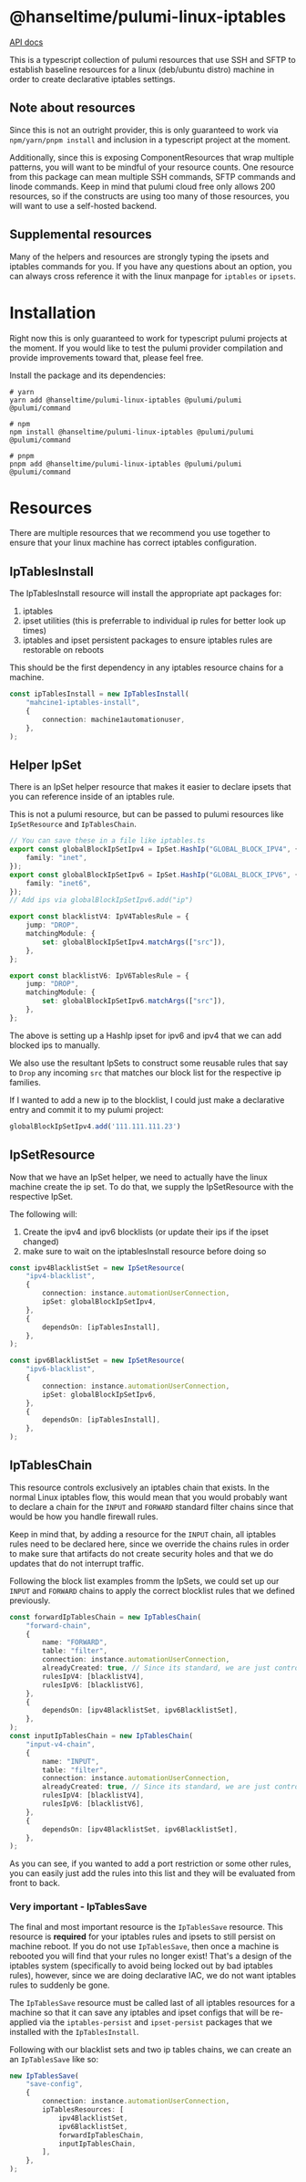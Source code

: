 # @hanseltime/pulumi-linux-iptables

[API docs](./docs/api)

<!-- [TODO - put your Github Pages url here](TODO) -->

This is a typescript collection of pulumi resources that use SSH and SFTP to establish baseline resources for a linux 
(deb/ubuntu distro) machine in order to create declarative iptables settings.

## Note about resources

Since this is not an outright provider, this is only guaranteed to work via `npm/yarn/pnpm install` and inclusion in a typescript
project at the moment.

Additionally, since this is exposing ComponentResources that wrap multiple patterns, you will want to be mindful of your resource counts.
One resource from this package can mean multiple SSH commands, SFTP commands and linode commands.  Keep in mind that pulumi cloud free only allows
200 resources, so if the constructs are using too many of those resources, you will want to use a self-hosted backend.

## Supplemental resources

Many of the helpers and resources are strongly typing the ipsets and iptables commands for you.  If you have any questions
about an option, you can always cross reference it with the linux manpage for `iptables` or `ipsets`.

# Installation

Right now this is only guaranteed to work for typescript pulumi projects at the moment.  If you would like to test the pulumi provider
compilation and provide improvements toward that, please feel free.

Install the package and its dependencies:

```shell
# yarn
yarn add @hanseltime/pulumi-linux-iptables @pulumi/pulumi @pulumi/command

# npm
npm install @hanseltime/pulumi-linux-iptables @pulumi/pulumi @pulumi/command

# pnpm
pnpm add @hanseltime/pulumi-linux-iptables @pulumi/pulumi @pulumi/command
```

# Resources

There are multiple resources that we recommend you use together to ensure that your linux machine has correct iptables
configuration.

## IpTablesInstall

The IpTablesInstall resource will install the appropriate apt packages for:

1. iptables
2. ipset utilities (this is preferrable to individual ip rules for better look up times)
3. iptables and ipset persistent packages to ensure iptables rules are restorable on reboots

This should be the first dependency in any iptables resource chains for a machine.

```typescript
const ipTablesInstall = new IpTablesInstall(
	"mahcine1-iptables-install",
	{
		connection: machine1automationuser,
	},
);
```

## Helper IpSet

There is an IpSet helper resource that makes it easier to declare ipsets that you can reference inside of an iptables rule.

This is not a pulumi resource, but can be passed to pulumi resources like `IpSetResource` and `IpTablesChain`.

```typescript
// You can save these in a file like iptables.ts
export const globalBlockIpSetIpv4 = IpSet.HashIp("GLOBAL_BLOCK_IPV4", {
	family: "inet",
});
export const globalBlockIpSetIpv6 = IpSet.HashIp("GLOBAL_BLOCK_IPV6", {
	family: "inet6",
});
// Add ips via globalBlockIpSetIpv6.add("ip")

export const blacklistV4: IpV4TablesRule = {
	jump: "DROP",
	matchingModule: {
		set: globalBlockIpSetIpv4.matchArgs(["src"]),
	},
};

export const blacklistV6: IpV6TablesRule = {
	jump: "DROP",
	matchingModule: {
		set: globalBlockIpSetIpv6.matchArgs(["src"]),
	},
};
```

The above is setting up a HashIp ipset for ipv6 and ipv4 that we can add blocked ips to manually.

We also use the resultant IpSets to construct some reusable rules that say to `Drop` any incoming `src` that
matches our block list for the respective ip families.

If I wanted to add a new ip to the blocklist, I could just make a declarative entry and commit it to my pulumi
project:

```typescript
globalBlockIpSetIpv4.add('111.111.111.23')
```

## IpSetResource

Now that we have an IpSet helper, we need to actually have the linux machine create the ip set.  To do that, we supply
the IpSetResource with the respective IpSet.

The following will:

1. Create the ipv4 and ipv6 blocklists (or update their ips if the ipset changed)
2. make sure to wait on the iptablesInstall resource before doing so

```typescript
const ipv4BlacklistSet = new IpSetResource(
	"ipv4-blacklist",
	{
		connection: instance.automationUserConnection,
		ipSet: globalBlockIpSetIpv4,
	},
	{
		dependsOn: [ipTablesInstall],
	},
);

const ipv6BlacklistSet = new IpSetResource(
	"ipv6-blacklist",
	{
		connection: instance.automationUserConnection,
		ipSet: globalBlockIpSetIpv6,
	},
	{
		dependsOn: [ipTablesInstall],
	},
);
```

## IpTablesChain

This resource controls exclusively an iptables chain that exists.  In the normal Linux iptables flow, this would mean that
you would probably want to declare a chain for the `INPUT` and `FORWARD` standard filter chains since that would be how you
handle firewall rules.

Keep in mind that, by adding a resource for the `INPUT` chain, all iptables rules need to be declared here, since we override
the chains rules in order to make sure that artifacts do not create security holes and that we do updates that do not 
interrupt traffic.

Following the block list examples fromm the IpSets, we could set up our `INPUT` and `FORWARD` chains to apply the correct
blocklist rules that we defined previously.

```typescript
const forwardIpTablesChain = new IpTablesChain(
	"forward-chain",
	{
		name: "FORWARD",
		table: "filter",
		connection: instance.automationUserConnection,
		alreadyCreated: true, // Since its standard, we are just controlling and not creating this chain
        rulesIpV4: [blacklistV4],
        rulesIpV6: [blacklistV6],
	},
	{
		dependsOn: [ipv4BlacklistSet, ipv6BlacklistSet],
	},
);
const inputIpTablesChain = new IpTablesChain(
	"input-v4-chain",
	{
		name: "INPUT",
		table: "filter",
		connection: instance.automationUserConnection,
		alreadyCreated: true, // Since its standard, we are just controlling and not creating this chain
        rulesIpV4: [blacklistV4],
        rulesIpV6: [blacklistV6],
	},
	{
		dependsOn: [ipv4BlacklistSet, ipv6BlacklistSet],
	},
);
```

As you can see, if you wanted to add a port restriction or some other rules, you can easily just add the rules into this
list and they will be evaluated from front to back.

### Very important - IpTablesSave

The final and most important resource is the `IpTablesSave` resource.  This resource is **required** for your iptables
rules and ipsets to still persist on machine reboot.  If you do not use `IpTablesSave`, then once a machine is rebooted
you will find that your rules no longer exist!  That's a design of the iptables system (specifically to avoid being
locked out by bad iptables rules), however, since we are doing declarative IAC, we do not want iptables rules to suddenly be
gone.

The `IpTablesSave` resource must be called last of all iptables resources for a machine so that it can save any iptables
and ipset configs that will be re-applied via the `iptables-persist` and `ipset-persist` packages that we installed with
the `IpTablesInstall`.

Following with our blacklist sets and two ip tables chains, we can create an an `IpTablesSave` like so:

```typescript
new IpTablesSave(
	"save-config",
	{
		connection: instance.automationUserConnection,
		ipTablesResources: [
			ipv4BlacklistSet,
			ipv6BlacklistSet,
			forwardIpTablesChain,
			inputIpTablesChain,
		],
	},
);
```
